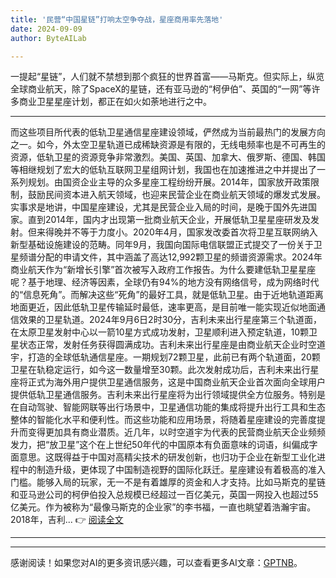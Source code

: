 ```yaml
---
title: '民营“中国星链”打响太空争夺战，星座商用率先落地'
date: 2024-09-09
author: ByteAILab

---
```


一提起“星链”，人们就不禁想到那个疯狂的世界首富——马斯克。但实际上，纵览全球商业航天，除了SpaceX的星链，还有亚马逊的“柯伊伯”、英国的“一网”等许多商业卫星星座计划，都正在如火如荼地进行之中。

---
而这些项目所代表的低轨卫星通信星座建设领域，俨然成为当前最热门的发展方向之一。如今，外太空卫星轨道已成稀缺资源是有限的，无线电频率也是不可再生的资源，低轨卫星的资源竞争非常激烈。美国、英国、加拿大、俄罗斯、德国、韩国等相继规划了宏大的低轨互联网卫星组网计划，我国也在加速推进之中并提出了一系列规划。由国资企业主导的众多星座工程纷纷开展。2014年，国家放开政策限制，鼓励民间资本进入航天领域，也迎来民营企业在商业航天领域的爆发式发展。实事求是地讲，中国星座建设，尤其是民营企业入局的时间，是晚于国外先进国家。直到2014年，国内才出现第一批商业航天企业，开展低轨卫星星座研发及发射。但来得晚并不等于力度小。2020年4月，国家发改委首次将卫星互联网纳入新型基础设施建设的范畴。同年9月，我国向国际电信联盟正式提交了一份关于卫星频谱分配的申请文件，其中涵盖了高达12,992颗卫星的频谱资源需求。2024年商业航天作为“新增长引擎”首次被写入政府工作报告。为什么要建低轨卫星星座呢？基于地理、经济等因素，全球仍有94%的地方没有网络信号，成为网络时代的“信息死角”。而解决这些“死角”的最好工具，就是低轨卫星。由于近地轨道距离地面更近，因此低轨卫星传输延时最低，速率更高，是目前唯一能实现近似地面通信效果的卫星轨道。2024年9月6日2时30分，吉利未来出行星座第三个轨道面，在太原卫星发射中心以一箭10星方式成功发射，卫星顺利进入预定轨道，10颗卫星状态正常，发射任务获得圆满成功。吉利未来出行星座是由商业航天企业时空道宇，打造的全球低轨通信星座。一期规划72颗卫星，此前已有两个轨道面，20颗卫星在轨稳定运行，如今这一数量增至30颗。此次发射成功后，吉利未来出行星座将正式为海外用户提供卫星通信服务，这是中国商业航天企业首次面向全球用户提供低轨卫星通信服务。吉利未来出行星座将为出行领域提供全方位服务。特别是在自动驾驶、智能网联等出行场景中，卫星通信功能的集成将提升出行工具和生态整体的智能化水平和便利性。而这些功能和应用场景，将随着星座建设的完善度提升而变得更加具有商业潜质。近几年，以时空道宇为代表的民营商业航天企业频频发力，把“放卫星”这个在上世纪50年代的中国原本有负面意味的词语，纠偏成字面意思。这既得益于中国对高精尖技术的研发创新，也归功于企业在新型工业化进程中的制造升级，更体现了中国制造视野的国际化跃迁。星座建设有着极高的准入门槛。能够入局的玩家，无一不是有着雄厚的资金和人才支持。比如马斯克的星链和亚马逊公司的柯伊伯投入总规模已经超过一百亿美元，英国一网投入也超过55亿美元。作为被称为“最像马斯克的企业家”的李书福，一直也眺望着浩瀚宇宙。2018年，吉利...
👉 [阅读全文](https://www.aixinzhijie.com/article/6846612)

---
---
感谢阅读！如果您对AI的更多资讯感兴趣，可以查看更多AI文章：[GPTNB](https://gptnb.com)。